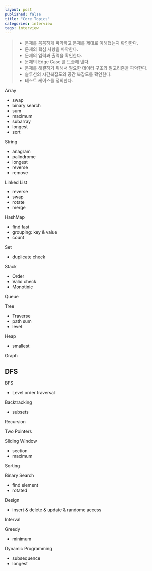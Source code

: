 ```yaml
---
layout: post
published: false
title: "Core Topics"
categories: interview
tags: interview
---
```


> - 문제를 꼼꼼하게 파악하고 문제를 제대로 이해했는지 확인한다.
> - 문제의 핵심 사항을 파악한다.
> - 문제의 입력과 출력을 확인한다.
> - 문제의 Edge Case 를 도출해 낸다.
> - 문제를 해결하기 위해서 필요한 데이터 구조와 알고리즘을 파악한다.
> - 솔루션의 시간복잡도와 공간 복잡도를 확인한다.
> - 테스트 케이스를 정의한다.

Array
- swap
- binary search
- sum
- maximum
- subarray
- longest
- sort

String
- anagram
- palindrome
- longest
- reverse
- remove

Linked List
- reverse
- swap
- rotate
- merge

HashMap
- find fast
- grouping: key & value
- count

Set
- duplicate check

Stack
- Order
- Valid check
- Monotinic

Queue

Tree
- Traverse
- path sum
- level

Heap
- smallest

Graph

DFS
- 

BFS
- Level order traversal

Backtracking
- subsets

Recursion

Two Pointers

Sliding Window
- section
- maximum

Sorting

Binary Search
- find element
- rotated

Design
- insert & delete & update & randome access

Interval

Greedy
- minimum

Dynamic Programming
- subsequence
- longest